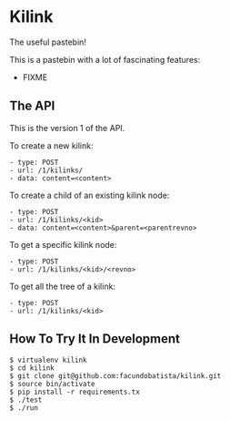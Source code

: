 Kilink
======

The useful pastebin!

This is a pastebin with a lot of fascinating features:

  - FIXME


The API
-------

This is the version 1 of the API.

To create a new kilink:

    - type: POST    
    - url: /1/kilinks/
    - data: content=<content>

To create a child of an existing kilink node:

    - type: POST    
    - url: /1/kilinks/<kid>
    - data: content=<content>&parent=<parentrevno>

To get a specific kilink node:

    - type: POST    
    - url: /1/kilinks/<kid>/<revno>

To get all the tree of a kilink:

    - type: POST    
    - url: /1/kilinks/<kid>


How To Try It In Development
----------------------------

    $ virtualenv kilink
    $ cd kilink
    $ git clone git@github.com:facundobatista/kilink.git
    $ source bin/activate
    $ pip install -r requirements.tx
    $ ./test
    $ ./run
